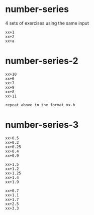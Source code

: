 # number-series

4 sets of exercises using the same input

```
xx+1
xx+2
xx+a
```

# number-series-2

```
xx+10
xx+6
xx+7
xx+9
xx+8
xx+11

repeat above in the format xx-b

```

# number-series-3

```
xx+0.5
xx+0.2
xx+0.25
xx+0.4
xx+0.9

xx+1.5
xx+1.2
xx+1.25
xx+1.4
xx+1.9

xx+0.7
xx+1.1
xx+1.7
xx+2.5
xx+3.3
```
